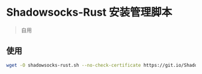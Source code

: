 # Shadowsocks-Rust 安装管理脚本
> 自用
## 使用

```bash
wget -O shadowsocks-rust.sh --no-check-certificate https://git.io/Shadowsocks-Rust.sh && chmod +x shadowsocks-rust.sh && ./shadowsocks-rust.sh
```
